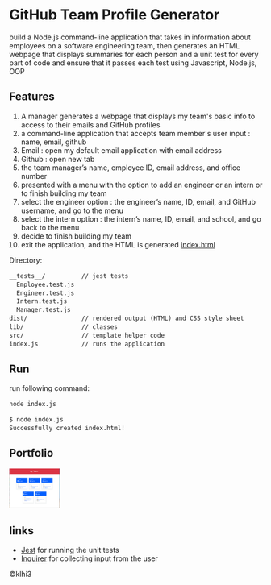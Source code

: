# GitHub Team Profile Generator
   
 build a Node.js command-line application that takes in information about employees on a software engineering team, then generates an HTML webpage that displays summaries for each person and a unit test for every part of code and ensure that it passes each test using Javascript, Node.js, OOP

## Features

1. A manager generates a webpage that displays my team's basic info to access to their emails and GitHub profiles
2. a command-line application that accepts team member's user input : name, email, github
3. Email : open my default email application with email address 
4. Github : open new tab 
5. the team manager’s name, employee ID, email address, and office number
6. presented with a menu with the option to add an engineer or an intern or to finish building my team
7. select the engineer option :  the engineer’s name, ID, email, and GitHub username,  and go to the menu
8. select the intern option :  the intern’s name, ID, email, and school, and go back to the menu
9.  decide to finish building my team 
10.  exit the application, and the HTML is generated  [index.html](https://klhi3.github.io/github-team-profile-generator/)


Directory: 

```md
__tests__/			// jest tests
  Employee.test.js
  Engineer.test.js
  Intern.test.js
  Manager.test.js
dist/               // rendered output (HTML) and CSS style sheet
lib/				// classes
src/				// template helper code
index.js			// runs the application
```


## Run

run following command: 

```bash
node index.js
```


```bash
$ node index.js
Successfully created index.html!
```
  
## Portfolio

<img src="./assets/images/page.gif" width="100" />


## links
* [Jest](https://www.npmjs.com/package/jest) for running the unit tests
* [Inquirer](https://www.npmjs.com/package/inquirer) for collecting input from the user

  
   

:copyright:klhi3




